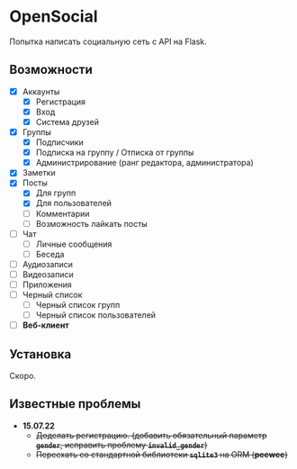 # OpenSocial
Попытка написать социальную сеть с API на Flask.

## Возможности
- [X] Аккаунты
    - [X] Регистрация
    - [X] Вход
    - [X] Система друзей
- [X] Группы
    - [X] Подписчики
    - [X] Подписка на группу / Отписка от группы
    - [X] Администрирование (ранг редактора, администратора)
- [X] Заметки
- [X] Посты
    - [X] Для групп
    - [X] Для пользователей
    - [ ] Комментарии
    - [ ] Возможность лайкать посты
- [ ] Чат
    - [ ] Личные сообщения
    - [ ] Беседа
- [ ] Аудиозаписи
- [ ] Видеозаписи
- [ ] Приложения
- [ ] Черный список
    - [ ] Черный список групп
    - [ ] Черный список пользователей
- [ ] **Веб-клиент**

## Установка
Скоро.

## Известные проблемы
- **15.07.22**
    - ~~Доделать регистрацию. (добавить обязательный параметр **`gender`**, исправить проблему **`invalid_gender`**)~~
    - ~~Переехать со стандартной библиотеки **`sqlite3`** на ORM (**peewee**)~~
